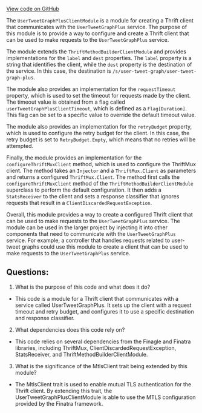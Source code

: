 [View code on GitHub](https://github.com/misbahsy/the-algorithm/cr-mixer/server/src/main/scala/com/twitter/cr_mixer/module/thrift_client/UserTweetGraphPlusClientModule.scala)

The `UserTweetGraphPlusClientModule` is a module for creating a Thrift client that communicates with the `UserTweetGraphPlus` service. The purpose of this module is to provide a way to configure and create a Thrift client that can be used to make requests to the `UserTweetGraphPlus` service.

The module extends the `ThriftMethodBuilderClientModule` and provides implementations for the `label` and `dest` properties. The `label` property is a string that identifies the client, while the `dest` property is the destination of the service. In this case, the destination is `/s/user-tweet-graph/user-tweet-graph-plus`.

The module also provides an implementation for the `requestTimeout` property, which is used to set the timeout for requests made by the client. The timeout value is obtained from a flag called `userTweetGraphPlusClientTimeout`, which is defined as a `Flag[Duration]`. This flag can be set to a specific value to override the default timeout value.

The module also provides an implementation for the `retryBudget` property, which is used to configure the retry budget for the client. In this case, the retry budget is set to `RetryBudget.Empty`, which means that no retries will be attempted.

Finally, the module provides an implementation for the `configureThriftMuxClient` method, which is used to configure the ThriftMux client. The method takes an `Injector` and a `ThriftMux.Client` as parameters and returns a configured `ThriftMux.Client`. The method first calls the `configureThriftMuxClient` method of the `ThriftMethodBuilderClientModule` superclass to perform the default configuration. It then adds a `StatsReceiver` to the client and sets a response classifier that ignores requests that result in a `ClientDiscardedRequestException`.

Overall, this module provides a way to create a configured Thrift client that can be used to make requests to the `UserTweetGraphPlus` service. The module can be used in the larger project by injecting it into other components that need to communicate with the `UserTweetGraphPlus` service. For example, a controller that handles requests related to user-tweet graphs could use this module to create a client that can be used to make requests to the `UserTweetGraphPlus` service.
## Questions: 
 1. What is the purpose of this code and what does it do?
- This code is a module for a Thrift client that communicates with a service called UserTweetGraphPlus. It sets up the client with a request timeout and retry budget, and configures it to use a specific destination and response classifier.

2. What dependencies does this code rely on?
- This code relies on several dependencies from the Finagle and Finatra libraries, including ThriftMux, ClientDiscardedRequestException, StatsReceiver, and ThriftMethodBuilderClientModule.

3. What is the significance of the MtlsClient trait being extended by this module?
- The MtlsClient trait is used to enable mutual TLS authentication for the Thrift client. By extending this trait, the UserTweetGraphPlusClientModule is able to use the MTLS configuration provided by the Finatra framework.